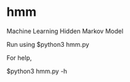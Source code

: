 # hmm
Machine Learning Hidden Markov Model

Run using
$python3 hmm.py

For help, 

$python3 hmm.py -h